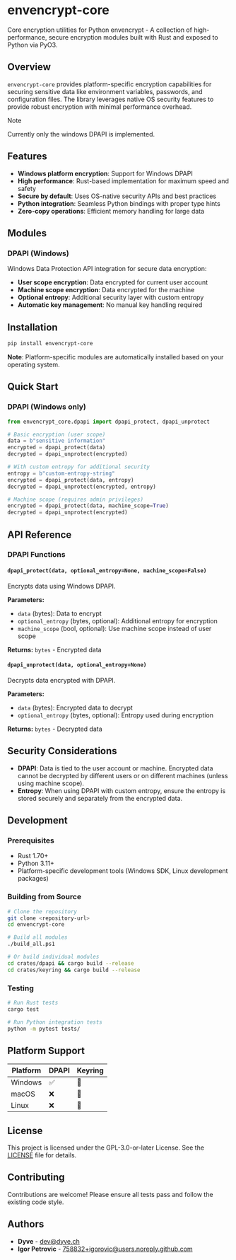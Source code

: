 # envencrypt-core

Core encryption utilities for Python envencrypt - A collection of high-performance, secure encryption modules built with Rust and exposed to Python via PyO3.

## Overview

`envencrypt-core` provides platform-specific encryption capabilities for securing sensitive data like environment variables, passwords, and configuration files. The library leverages native OS security features to provide robust encryption with minimal performance overhead.

> [!NOTE]
> Currently only the windows DPAPI is implemented.

## Features

- **Windows platform encryption**: Support for Windows DPAPI 
- **High performance**: Rust-based implementation for maximum speed and safety
- **Secure by default**: Uses OS-native security APIs and best practices
- **Python integration**: Seamless Python bindings with proper type hints
- **Zero-copy operations**: Efficient memory handling for large data

## Modules

### DPAPI (Windows)
Windows Data Protection API integration for secure data encryption:
- **User scope encryption**: Data encrypted for current user account
- **Machine scope encryption**: Data encrypted for the machine
- **Optional entropy**: Additional security layer with custom entropy
- **Automatic key management**: No manual key handling required


## Installation

```bash
pip install envencrypt-core
```

**Note**: Platform-specific modules are automatically installed based on your operating system.

## Quick Start

### DPAPI (Windows only)

```python
from envencrypt_core.dpapi import dpapi_protect, dpapi_unprotect

# Basic encryption (user scope)
data = b"sensitive information"
encrypted = dpapi_protect(data)
decrypted = dpapi_unprotect(encrypted)

# With custom entropy for additional security
entropy = b"custom-entropy-string"
encrypted = dpapi_protect(data, entropy)
decrypted = dpapi_unprotect(encrypted, entropy)

# Machine scope (requires admin privileges)
encrypted = dpapi_protect(data, machine_scope=True)
decrypted = dpapi_unprotect(encrypted)
```


## API Reference

### DPAPI Functions

#### `dpapi_protect(data, optional_entropy=None, machine_scope=False)`
Encrypts data using Windows DPAPI.

**Parameters:**
- `data` (bytes): Data to encrypt
- `optional_entropy` (bytes, optional): Additional entropy for encryption
- `machine_scope` (bool, optional): Use machine scope instead of user scope

**Returns:** `bytes` - Encrypted data

#### `dpapi_unprotect(data, optional_entropy=None)`
Decrypts data encrypted with DPAPI.

**Parameters:**
- `data` (bytes): Encrypted data to decrypt
- `optional_entropy` (bytes, optional): Entropy used during encryption

**Returns:** `bytes` - Decrypted data



## Security Considerations

- **DPAPI**: Data is tied to the user account or machine. Encrypted data cannot be decrypted by different users or on different machines (unless using machine scope).
- **Entropy**: When using DPAPI with custom entropy, ensure the entropy is stored securely and separately from the encrypted data.

## Development

### Prerequisites
- Rust 1.70+
- Python 3.11+
- Platform-specific development tools (Windows SDK, Linux development packages)

### Building from Source

```bash
# Clone the repository
git clone <repository-url>
cd envencrypt-core

# Build all modules
./build_all.ps1

# Or build individual modules
cd crates/dpapi && cargo build --release
cd crates/keyring && cargo build --release
```

### Testing

```bash
# Run Rust tests
cargo test

# Run Python integration tests
python -m pytest tests/
```

## Platform Support
| Platform | DPAPI | Keyring |
|----------|-------|---------|
| Windows  | ✅    | 🚧     |
| macOS    | ❌    | 🚧     |
| Linux    | ❌    | 🚧     |

## License

This project is licensed under the GPL-3.0-or-later License. See the [LICENSE](LICENSE) file for details.

## Contributing

Contributions are welcome! Please ensure all tests pass and follow the existing code style.

## Authors

- **Dyve** - [dev@dyve.ch](mailto:dev@dyve.ch)
- **Igor Petrovic** - [758832+igorovic@users.noreply.github.com](mailto:758832+igorovic@users.noreply.github.com)
